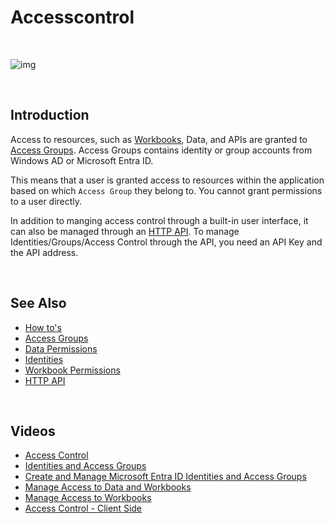 
# Accesscontrol

<br/>

![img](https://profitbasedocs.blob.core.windows.net/images/accCtrl.png)

<br/>

## Introduction

Access to resources, such as [Workbooks](../workbooks.md), Data, and APIs are granted to [Access Groups](accessgroups.md). Access Groups contains identity or group accounts from Windows AD or Microsoft Entra ID.

This means that a user is granted access to resources within the application based on which `Access Group` they belong to. You cannot grant permissions to a user directly.

In addition to manging access control through a built-in user interface, it can also be managed through an [HTTP API](httpapi.md). To manage Identities/Groups/Access Control through the API, you need an API Key and the API address.

<br/>

## See Also

- [How to's](howto.md)
- [Access Groups](accessgroups.md)
- [Data Permissions](dataperm.md)
- [Identities](identities.md)
- [Workbook Permissions](workbookperm.md)
- [HTTP API](httpapi.md)

<br/>

## Videos

- [Access Control](../../videos/accesscontrol.md)
- [Identities and Access Groups](https://profitbasedocs.blob.core.windows.net/videos/Users%20and%20Permissions%20-%20Users%20and%20User%20Groups.mp4)
- [Create and Manage Microsoft Entra ID Identities and Access Groups](https://profitbasedocs.blob.core.windows.net/videos/Users%20and%20Permissions%20-%20Create%20and%20Manage%20Azure%20AD%20Users%20and%20User%20Groups.mp4)
- [Manage Access to Data and Workbooks](https://profitbasedocs.blob.core.windows.net/videos/Users%20and%20Permissions%20-%20Manage%20access%20to%20data%20and%20Workbooks.mp4)
- [Manage Access to Workbooks](https://profitbasedocs.blob.core.windows.net/videos/Access%20Control%20-%20Manage%20access%20to%20Workbooks.mp4)
- [Access Control - Client Side](https://profitbasedocs.blob.core.windows.net/videos/Identities%20client%20side%20%20-%20Basics.mp4)

